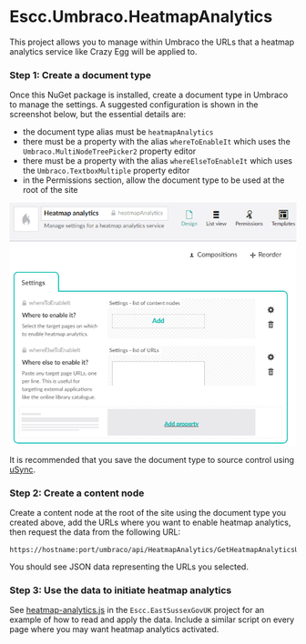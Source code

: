 # Escc.Umbraco.HeatmapAnalytics

This project allows you to manage within Umbraco the URLs that a heatmap analytics service like Crazy Egg will be applied to.

### Step 1: Create a document type

Once this NuGet package is installed, create a document type in Umbraco to manage the settings. A suggested configuration is shown in the screenshot below, but the essential details are:

* the document type alias must be `heatmapAnalytics`
* there must be a property with the alias `whereToEnableIt` which uses the `Umbraco.MultiNodeTreePicker2` property editor
* there must be a property with the alias `whereElseToEnableIt` which uses the `Umbraco.TextboxMultiple` property editor
* in the Permissions section, allow the document type to be used at the root of the site

![Suggested document type definition shown in the Umbraco document type editor](DocumentType.png)

It is recommended that you save the document type to source control using [uSync](https://github.com/KevinJump/uSync).

### Step 2: Create a content node

Create a content node at the root of the site using the document type you created above, add the URLs where you want to enable heatmap analytics, then request the data from the following URL:

	https://hostname:port/umbraco/api/HeatmapAnalytics/GetHeatmapAnalyticsUrls

You should see JSON data representing the URLs you selected.

### Step 3: Use the data to initiate heatmap analytics 

See [heatmap-analytics.js](https://github.com/east-sussex-county-council/Escc.EastSussexGovUK/blob/master/Escc.EastSussexGovUK.TemplateSource/js/heatmap-analytics.js) in the `Escc.EastSussexGovUK` project for an example of how to read and apply the data. Include a similar script on every page where you may want heatmap analytics activated.

